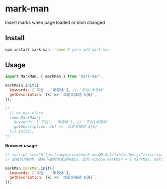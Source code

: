 # mark-man

Insert marks when page loaded or dom changed

## Install

```bash
npm install mark-man --save # yarn add mark-man
```

## Usage

```js
import MarkMan, { markMan } from 'mark-man';

markMain.init({
  keywords: ['平台', '半导体'], // '平台|半导体'
  getDescription: (k) => `自定义描述 ${k}`,
});

/*
  // or use class
  (new MarkMan({
    keywords: ['平台', '半导体'], // '平台|半导体'
    getDescription: (k) => `自定义描述 ${k}`,
  })).init();
*/
```

**Browser usage**

```js
// <script src="https://unpkg.com/mark-man@0.0.1/lib/index.js"></script>
// 直接引用脚本，使用下面的方式调用插入。因为 window.markMan = { markMan, default: MarkMan }

markMan.markMan.init({
  keywords: ['平台', '半导体'],
  getDescription: (k) => `自定义描述 ${k}`,
});
```
